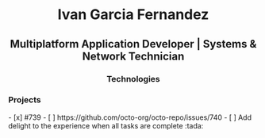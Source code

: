 <h1 align="center"> Ivan Garcia Fernandez </h1>
<h2 align="center"> Multiplatform Application Developer | Systems & Network Technician </h2>


<h3 align="center"> Technologies </h3>


<h3 aligh="center"> Projects </h3>
- [x] #739
- [ ] https://github.com/octo-org/octo-repo/issues/740
- [ ] Add delight to the experience when all tasks are complete :tada:
